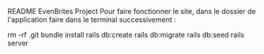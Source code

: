 README
EvenBrites Project
Pour faire fonctionner le site, dans le dossier de l'application faire dans le terminal successivement :

rm -rf .git
bundle install
rails db:create
rails db:migrate
rails db:seed
rails server
